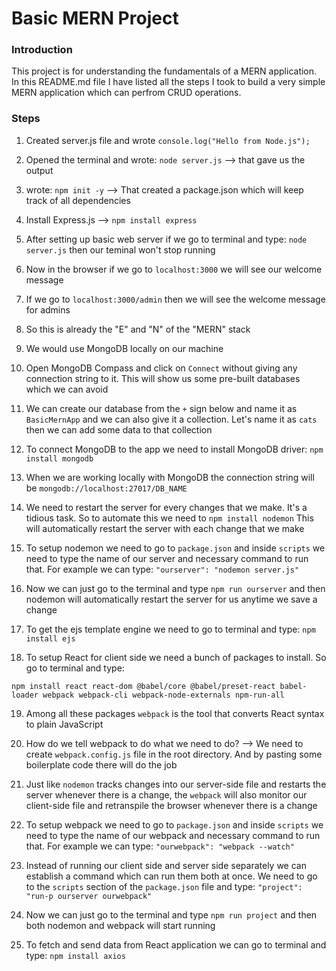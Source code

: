 # Basic MERN Project

### Introduction
This project is for understanding the fundamentals of a MERN application. In this README.md file I have listed all the steps I took to build a very simple MERN application which can perfrom CRUD operations.

### Steps

1. Created server.js file and wrote ```console.log("Hello from Node.js");```
2. Opened the terminal and wrote: ```node server.js``` --> that gave us the output

3. wrote: ```npm init -y``` --> That created a package.json which will keep track of all dependencies
4. Install Express.js --> ```npm install express```

5. After setting up basic web server if we go to terminal and type: ```node server.js``` then our teminal won't stop running
6. Now in the browser if we go to ```localhost:3000``` we will see our welcome message
7. If we go to ```localhost:3000/admin``` then we will see the welcome message for admins
8. So this is already the "E" and "N" of the "MERN" stack

9. We would use MongoDB locally on our machine
10. Open MongoDB Compass and click on ```Connect``` without giving any connection string to it. This will show us some pre-built databases which we can avoid
11. We can create our database from the ```+``` sign below and name it as ```BasicMernApp``` and we can also give it a collection. Let's name it as ```cats``` then we can add some data to that collection
12. To connect MongoDB to the app we need to install MongoDB driver: ```npm install mongodb```
13. When we are working locally with MongoDB the connection string will be ```mongodb://localhost:27017/DB_NAME```

14. We need to restart the server for every changes that we make. It's a tidious task. So to automate this we need to ```npm install nodemon``` This will automatically restart the server with each change that we make
15. To setup nodemon we need to go to ```package.json``` and inside ```scripts``` we need to type the name of our server and necessary command to run that. For example we can type: ```"ourserver": "nodemon server.js"```
16. Now we can just go to the terminal and type ```npm run ourserver``` and then nodemon will automatically restart the server for us anytime we save a change

17. To get the ejs template engine we need to go to terminal and type: ```npm install ejs```

18. To setup React for client side we need a bunch of packages to install. So go to terminal and type:
```
npm install react react-dom @babel/core @babel/preset-react babel-loader webpack webpack-cli webpack-node-externals npm-run-all
```
19. Among all these packages ```webpack``` is the tool that converts React syntax to plain JavaScript
20. How do we tell webpack to do what we need to do? --> We need to create ```webpack.config.js``` file in the root directory. And by pasting some boilerplate code there will do the job
21. Just like ```nodemon``` tracks changes into our server-side file and restarts the server whenever there is a change, the ```webpack``` will also monitor our client-side file and retranspile the browser whenever there is a change
22. To setup webpack we need to go to ```package.json``` and inside ```scripts``` we need to type the name of our webpack and necessary command to run that. For example we can type: ```"ourwebpack": "webpack --watch"```
23. Instead of running our client side and server side separately we can establish a command which can run them both at once. We need to go to the ```scripts``` section of the ```package.json``` file and type: ```"project": "run-p ourserver ourwebpack"```
24. Now we can just go to the terminal and type ```npm run project``` and then both nodemon and webpack will start running

25. To fetch and send data from React application we can go to terminal and type: ```npm install axios```

